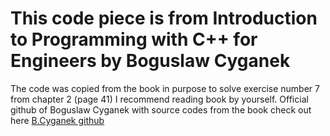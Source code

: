# This code piece is from Introduction to Programming with C++ for Engineers by Boguslaw Cyganek

The code was copied from the book in purpose to solve exercise number 7 from chapter 2 (page 41)
I recommend reading book by yourself. Official github of Boguslaw Cyganek with source codes from the book check out here [B.Cyganek github](https://github.com/BogCyg/BookCpp)


